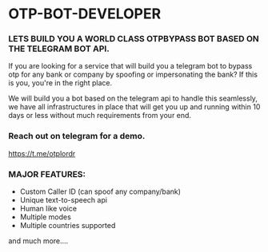 # OTP-BOT-DEVELOPER

### LETS BUILD YOU A WORLD CLASS OTPBYPASS BOT BASED ON THE TELEGRAM BOT API.



If you are looking for a service that will build you a telegram bot to bypass otp for any bank or company by spoofing or impersonating the bank? If this is you, you're in the right place.

We will build you a bot based on the telegram api to handle this seamlessly, we have all infrastructures in place that will get you up and running within 10 days or less without much requirements from your end.



### Reach out on telegram for a demo.

https://t.me/otplordr





### MAJOR FEATURES:


- Custom Caller ID (can spoof any company/bank)
- Unique text-to-speech api
- Human like voice
- Multiple modes
- Multiple countries supported

 and much more....
